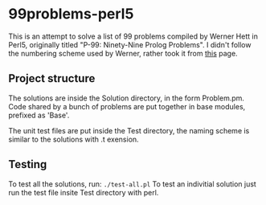 # 99problems-perl5

This is an attempt to solve a list of 99 problems compiled by Werner Hett in Perl5, originally titled "P-99: Ninety-Nine Prolog Problems". I didn't follow the numbering scheme used by Werner, rather took it from [this](http://www.ic.unicamp.br/~meidanis/courses/mc336/2009s2/prolog/problemas/) page.

## Project structure
The solutions are inside the Solution directory, in the form Problem<Number>.pm. Code shared by a bunch of problems are put together in base modules, prefixed as 'Base'.

The unit test files are put inside the Test directory, the naming scheme is similar to the solutions with .t exension.

## Testing

To test all the solutions, run: `./test-all.pl`
To test an indivitial solution just run the test file insite Test directory with perl.